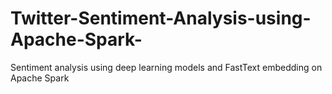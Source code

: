 # Twitter-Sentiment-Analysis-using-Apache-Spark-
Sentiment analysis using deep learning models and FastText embedding on Apache Spark
